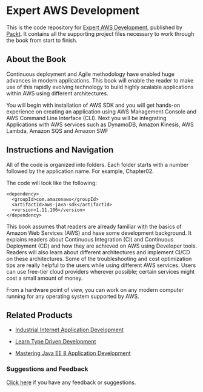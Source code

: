 # Expert AWS Development
This is the code repository for [Expert AWS Development](https://www.packtpub.com/virtualization-and-cloud/expert-aws-development?utm_source=github&utm_medium=repository&utm_campaign=9781788477581), published by [Packt](https://www.packtpub.com/?utm_source=github). It contains all the supporting project files necessary to work through the book from start to finish.
## About the Book
Continuous deployment and Agile methodology have enabled huge advances in modern applications. This book will enable the reader to make use of this rapidly evolving technology to build highly scalable applications within AWS using different architectures.

You will begin with installation of AWS SDK and you will get hands-on experience on creating an application using AWS Management Console and AWS Command Line Interface (CLI). Next you will be integrating Applications with AWS services such as DynamoDB, Amazon Kinesis, AWS Lambda, Amazon SQS and Amazon SWF


## Instructions and Navigation
All of the code is organized into folders. Each folder starts with a number followed by the application name. For example, Chapter02.



The code will look like the following:
```
<dependency>
  <groupId>com.amazonaws</groupId>
  <artifactId>aws-java-sdk</artifactId>
  <version>1.11.106</version>
</dependency>
```

This book assumes that readers are already familiar with the basics of Amazon Web Services (AWS) and have some development background. It explains readers about Continuous Integration (CI) and Continuous Deployment (CD) and how they are achieved on AWS using Developer tools. Readers will also learn about different architectures and implement CI/CD on these architectures. Some of the troubleshooting and cost optimization tips are really helpful to the users while using different AWS services. Users can use free-tier cloud providers wherever possible; certain services might cost a small amount of money.

From a hardware point of view, you can work on any modern computer running for any operating system supported by AWS.

## Related Products
* [Industrial Internet Application Development](https://www.packtpub.com/application-development/industrial-internet-application-development?utm_source=github&utm_medium=repository&utm_campaign=9781788298599)

* [Learn Type Driven Development](https://www.packtpub.com/application-development/learn-type-driven-development?utm_source=github&utm_medium=repository&utm_campaign=9781788838016)

* [Mastering Java EE 8 Application Development](https://www.packtpub.com/application-development/mastering-java-ee-8-application-development?utm_source=github&utm_medium=repository&utm_campaign=9781786469205)

### Suggestions and Feedback
[Click here](https://docs.google.com/forms/d/e/1FAIpQLSe5qwunkGf6PUvzPirPDtuy1Du5Rlzew23UBp2S-P3wB-GcwQ/viewform) if you have any feedback or suggestions.
